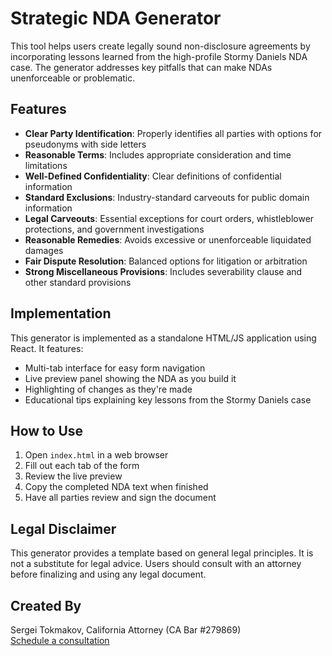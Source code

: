 # Strategic NDA Generator

This tool helps users create legally sound non-disclosure agreements by incorporating lessons learned from the high-profile Stormy Daniels NDA case. The generator addresses key pitfalls that can make NDAs unenforceable or problematic.

## Features

- **Clear Party Identification**: Properly identifies all parties with options for pseudonyms with side letters
- **Reasonable Terms**: Includes appropriate consideration and time limitations
- **Well-Defined Confidentiality**: Clear definitions of confidential information
- **Standard Exclusions**: Industry-standard carveouts for public domain information
- **Legal Carveouts**: Essential exceptions for court orders, whistleblower protections, and government investigations
- **Reasonable Remedies**: Avoids excessive or unenforceable liquidated damages
- **Fair Dispute Resolution**: Balanced options for litigation or arbitration
- **Strong Miscellaneous Provisions**: Includes severability clause and other standard provisions

## Implementation

This generator is implemented as a standalone HTML/JS application using React. It features:

- Multi-tab interface for easy form navigation
- Live preview panel showing the NDA as you build it
- Highlighting of changes as they're made
- Educational tips explaining key lessons from the Stormy Daniels case

## How to Use

1. Open `index.html` in a web browser
2. Fill out each tab of the form
3. Review the live preview
4. Copy the completed NDA text when finished
5. Have all parties review and sign the document

## Legal Disclaimer

This generator provides a template based on general legal principles. It is not a substitute for legal advice. Users should consult with an attorney before finalizing and using any legal document.

## Created By

Sergei Tokmakov, California Attorney (CA Bar #279869)  
[Schedule a consultation](https://calendly.com/sergei-tokmakov/30-minute-zoom-meeting)
